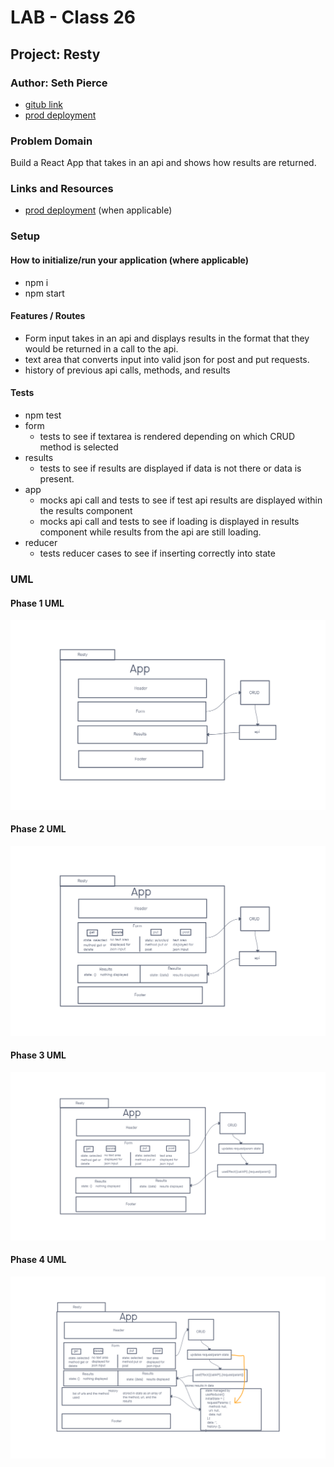 # LAB - Class 26

## Project: Resty

### Author: Seth Pierce

- [gitub link](https://github.com/sethppierce/resty)
- [prod deployment](https://singular-chimera-7750b1.netlify.app/)

### Problem Domain

Build a React App that takes in an api and shows how results are returned.

### Links and Resources

- [prod deployment](https://codesandbox.io/p/github/sethppierce/resty/draft/staging-dawn?file=%2F.gitignore&workspace=%257B%2522activeFileId%2522%253A%2522clcfgqh50000q7pfp7p5d3z9z%2522%252C%2522openFiles%2522%253A%255B%2522%252FREADME.md%2522%255D%252C%2522sidebarPanel%2522%253A%2522EXPLORER%2522%252C%2522gitSidebarPanel%2522%253A%2522COMMIT%2522%252C%2522spaces%2522%253A%257B%2522clcfgqj91001d356gls8yk86c%2522%253A%257B%2522key%2522%253A%2522clcfgqj91001d356gls8yk86c%2522%252C%2522name%2522%253A%2522Default%2522%252C%2522devtools%2522%253A%255B%257B%2522key%2522%253A%2522clcfgqj92001e356gvfmx4fx7%2522%252C%2522type%2522%253A%2522PROJECT_SETUP%2522%252C%2522isMinimized%2522%253Afalse%257D%252C%257B%2522type%2522%253A%2522PREVIEW%2522%252C%2522taskId%2522%253A%2522start%2522%252C%2522port%2522%253A3000%252C%2522key%2522%253A%2522clcfgr3do00fs356gcountc1e%2522%252C%2522isMinimized%2522%253Afalse%257D%252C%257B%2522type%2522%253A%2522TASK_LOG%2522%252C%2522taskId%2522%253A%2522start%2522%252C%2522key%2522%253A%2522clcfgr01i00c5356gpabqhalt%2522%252C%2522isMinimized%2522%253Afalse%257D%255D%257D%257D%252C%2522currentSpace%2522%253A%2522clcfgqj91001d356gls8yk86c%2522%252C%2522spacesOrder%2522%253A%255B%2522clcfgqj91001d356gls8yk86c%2522%255D%257D) (when applicable)

### Setup

#### How to initialize/run your application (where applicable)

- npm i
- npm start

#### Features / Routes

- Form input takes in an api and displays results in the format that they would be returned in a call to the api.
- text area that converts input into valid json for post and put requests.
- history of previous api calls, methods, and results

#### Tests

- npm test
- form
  - tests to see if textarea is rendered depending on which CRUD method is selected
- results
  - tests to see if results are displayed if data is not there or data is present.
- app
  - mocks api call and tests to see if test api results are displayed within the results component
  - mocks api call and tests to see if loading is displayed in results component while results from the api are still loading.
- reducer
  - tests reducer cases to see if inserting correctly into state

### UML

#### Phase 1 UML

![UML](./assets/Lab-26.png)

#### Phase 2 UML

![UML](./assets/Lab-27.png)

#### Phase 3 UML

![UML](./assets/Lab-28.png)

#### Phase 4 UML

![UML](./assets/Lab-29.png)
